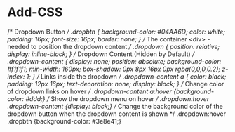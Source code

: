 # Add-CSS
/* Dropdown Button */ .dropbtn {   background-color: #04AA6D;   color: white;   padding: 16px;   font-size: 16px;   border: none; }  /* The container &lt;div> - needed to position the dropdown content */ .dropdown {   position: relative;   display: inline-block; }  /* Dropdown Content (Hidden by Default) */ .dropdown-content {   display: none;   position: absolute;   background-color: #f1f1f1;   min-width: 160px;   box-shadow: 0px 8px 16px 0px rgba(0,0,0,0.2);   z-index: 1; }  /* Links inside the dropdown */ .dropdown-content a {   color: black;   padding: 12px 16px;   text-decoration: none;   display: block; }  /* Change color of dropdown links on hover */ .dropdown-content a:hover {background-color: #ddd;}  /* Show the dropdown menu on hover */ .dropdown:hover .dropdown-content {display: block;}  /* Change the background color of the dropdown button when the dropdown content is shown */ .dropdown:hover .dropbtn {background-color: #3e8e41;}
